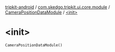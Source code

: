[tripkit-android](../../index.md) / [com.skedgo.tripkit.ui.core.module](../index.md) / [CameraPositionDataModule](index.md) / [&lt;init&gt;](./-init-.md)

# &lt;init&gt;

`CameraPositionDataModule()`